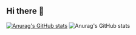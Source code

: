 ## Hi there 👋

[![Anurag's GitHub stats](https://github-readme-stats.vercel.app/apijoaoVictorMirandaReisanuraghazra)](https://github.com/anuraghazra/github-readme-stats)
![Anurag's GitHub stats](https://github-readme-stats.vercel.app/apijoaoVictorMirandaanuraghazra&show_icons=true&theme=radical)



<!--
**JoaoVictorMiranda/joaoVictorMiranda** is a ✨ _special_ ✨ repository because its `README.md` (this file) appears on your GitHub profile.

Here are some ideas to get you started:

- 🔭 I’m currently working on ...
- 🌱 I’m currently learning ...
- 👯 I’m looking to collaborate on ...
- 🤔 I’m looking for help with ...
- 💬 Ask me about ...
- 📫 How to reach me: ...
- 😄 Pronouns: ...
- ⚡ Fun fact: ...
-->
